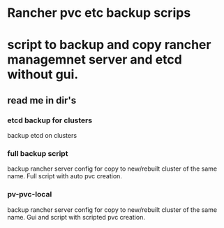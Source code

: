 # Rancher pvc etc backup scrips

# script to backup and copy rancher managemnet server and etcd without gui.

## read me in dir's

### etcd backup for clusters
backup etcd on clusters

### full backup script
backup rancher server config for copy to new/rebuilt cluster of the same name. Full script with auto pvc creation.

### pv-pvc-local
backup rancher server config for copy to new/rebuilt cluster of the same name. Gui and script with scripted pvc creation.
